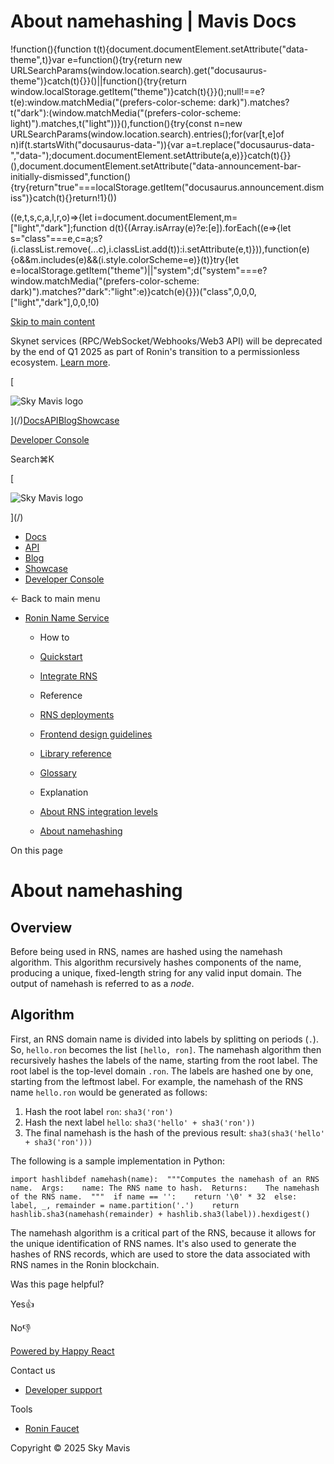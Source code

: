 # About namehashing | Mavis Docs

!function(){function t(t){document.documentElement.setAttribute("data-theme",t)}var e=function(){try{return new URLSearchParams(window.location.search).get("docusaurus-theme")}catch(t){}}()||function(){try{return window.localStorage.getItem("theme")}catch(t){}}();null!==e?t(e):window.matchMedia("(prefers-color-scheme: dark)").matches?t("dark"):(window.matchMedia("(prefers-color-scheme: light)").matches,t("light"))}(),function(){try{const n=new URLSearchParams(window.location.search).entries();for(var\[t,e\]of n)if(t.startsWith("docusaurus-data-")){var a=t.replace("docusaurus-data-","data-");document.documentElement.setAttribute(a,e)}}catch(t){}}(),document.documentElement.setAttribute("data-announcement-bar-initially-dismissed",function(){try{return"true"===localStorage.getItem("docusaurus.announcement.dismiss")}catch(t){}return!1}())

((e,t,s,c,a,l,r,o)=>{let i=document.documentElement,m=\["light","dark"\];function d(t){(Array.isArray(e)?e:\[e\]).forEach((e=>{let s="class"===e,c=a;s?(i.classList.remove(...c),i.classList.add(t)):i.setAttribute(e,t)})),function(e){o&&m.includes(e)&&(i.style.colorScheme=e)}(t)}try{let e=localStorage.getItem("theme")||"system";d("system"===e?window.matchMedia("(prefers-color-scheme: dark)").matches?"dark":"light":e)}catch(e){}})("class",0,0,0,\["light","dark"\],0,0,!0)

[Skip to main content](#__docusaurus_skipToContent_fallback)

Skynet services (RPC/WebSocket/Webhooks/Web3 API) will be deprecated by the end of Q1 2025 as part of Ronin's transition to a permissionless ecosystem. [Learn more](/deprecation-notice).

[

![Sky Mavis logo](/img/logo-dark.png)

](/)[Docs](/)[API](/api)[Blog](/blog)[Showcase](/showcase)

[Developer Console](https://developers.skymavis.com/console/applications/)

Search⌘K

[

![Sky Mavis logo](/img/logo-dark.png)

](/)

-   [Docs](/)
-   [API](/api)
-   [Blog](/blog)
-   [Showcase](/showcase)
-   [Developer Console](https://developers.skymavis.com/console/applications/)

← Back to main menu

-   [Ronin Name Service](/ronin/rns)
    
    -   How to
        
    -   [Quickstart](/ronin/rns/guides/rns-quickstart)
    -   [Integrate RNS](/ronin/rns/guides/integrate-rns)
    -   Reference
        
    -   [RNS deployments](/ronin/rns/reference/deployments)
    -   [Frontend design guidelines](/ronin/rns/reference/frontend-guidelines)
    -   [Library reference](/ronin/rns/reference/rnsjs)
    -   [Glossary](/ronin/rns/reference/glossary)
    -   Explanation
        
    -   [About RNS integration levels](/ronin/rns/explanation/integration)
    -   [About namehashing](/ronin/rns/explanation/namehash)

On this page

# About namehashing

## Overview[​](/ronin/rns/explanation/namehash#overview "Direct link to Overview")

Before being used in RNS, names are hashed using the namehash algorithm. This algorithm recursively hashes components of the name, producing a unique, fixed-length string for any valid input domain. The output of namehash is referred to as a *node*.

## Algorithm[​](/ronin/rns/explanation/namehash#algorithm "Direct link to Algorithm")

First, an RNS domain name is divided into labels by splitting on periods (`.`). So, `hello.ron` becomes the list `[hello, ron]`. The namehash algorithm then recursively hashes the labels of the name, starting from the root label. The root label is the top-level domain `.ron`. The labels are hashed one by one, starting from the leftmost label. For example, the namehash of the RNS name `hello.ron` would be generated as follows:

1.  Hash the root label `ron`: `sha3('ron')`
2.  Hash the next label `hello`: `sha3('hello' + sha3('ron'))`
3.  The final namehash is the hash of the previous result: `sha3(sha3('hello' + sha3('ron')))`

The following is a sample implementation in Python:

```
import hashlibdef namehash(name):  """Computes the namehash of an RNS name.  Args:    name: The RNS name to hash.  Returns:    The namehash of the RNS name.  """  if name == '':    return '\0' * 32  else:    label, _, remainder = name.partition('.')    return hashlib.sha3(namehash(remainder) + hashlib.sha3(label)).hexdigest()
```

The namehash algorithm is a critical part of the RNS, because it allows for the unique identification of RNS names. It's also used to generate the hashes of RNS records, which are used to store the data associated with RNS names in the Ronin blockchain.

Was this page helpful?

Yes👍

No👎

[Powered by Happy React](https://happyreact.com/?utm_source=https://docs.skymavis.com&utm_medium=widget&utm_campaign=footer)

Contact us

-   [Developer support](mailto:developersupport@skymavis.com)

Tools

-   [Ronin Faucet](https://faucet.roninchain.com/)

Copyright © 2025 Sky Mavis